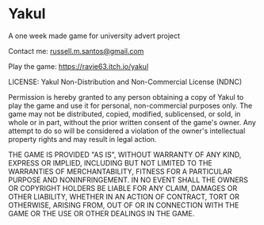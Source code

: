 # Yakul
A one week made game for university advert project

Contact me:
russell.m.santos@gmail.com

Play the game:
https://ravie63.itch.io/yakul


LICENSE:
Yakul Non-Distribution and Non-Commercial License (NDNC)

Permission is hereby granted to any person obtaining a copy of Yakul to play the game and use it for personal, non-commercial purposes only. The game may not be distributed, copied, modified, sublicensed, or sold, in whole or in part, without the prior written consent of the game's owner. Any attempt to do so will be considered a violation of the owner's intellectual property rights and may result in legal action.

THE GAME IS PROVIDED "AS IS", WITHOUT WARRANTY OF ANY KIND, EXPRESS OR IMPLIED, INCLUDING BUT NOT LIMITED TO THE WARRANTIES OF MERCHANTABILITY, FITNESS FOR A PARTICULAR PURPOSE AND NONINFRINGEMENT. IN NO EVENT SHALL THE OWNERS OR COPYRIGHT HOLDERS BE LIABLE FOR ANY CLAIM, DAMAGES OR OTHER LIABILITY, WHETHER IN AN ACTION OF CONTRACT, TORT OR OTHERWISE, ARISING FROM, OUT OF OR IN CONNECTION WITH THE GAME OR THE USE OR OTHER DEALINGS IN THE GAME.
